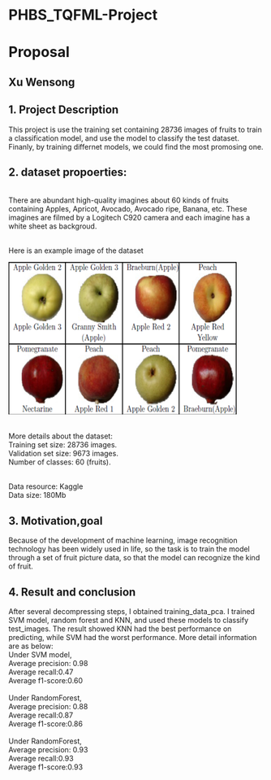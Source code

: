 # PHBS_TQFML-Project
# Proposal
## Xu Wensong
## 1.	Project Description
This project is use the training set containing 28736 images of fruits to train a classification model, and use the model to classify the test dataset. Finanly, by training differnet models, we could find the most promosing one.

## 2.	dataset propoerties:
<br>There are abundant high-quality imagines about 60 kinds of fruits containing Apples, Apricot, Avocado, Avocado ripe, Banana, etc. These imagines are filmed by a Logitech C920 camera and each imagine has a white sheet as backgroud. 

<br>Here is an example image of the dataset

<img src="https://github.com/stuartphbs/PHBS_TQFML-/blob/master/example%20image.png" width="450" height="300" alt="Example Image"/>


<br>More details about the dataset:
<br>Training set size: 28736 images.
<br>Validation set size: 9673 images.
<br>Number of classes: 60 (fruits).

<br> Data resource: Kaggle
<br> Data size: 180Mb

## 3.	Motivation,goal
  Because of the development of machine learning, image recognition technology has been widely used in life, so the task is to train the model through a set of fruit picture data, so that the model can recognize the kind of fruit.
  
## 4.	Result and conclusion
After several decompressing steps, I obtained training_data_pca. I trained SVM model, random forest and KNN, and used these models to classify test_images. The result showed KNN had the best performance on predicting, while SVM had the worst performance. More detail information are as below:
<br> Under SVM model,
<br>Average precision: 0.98
<br>Average recall:0.47
<br>Average f1-score:0.60
<br>
<br>Under RandomForest,
<br>Average precision: 0.88
<br>Average recall:0.87
<br>Average f1-score:0.86
<br>
<br>Under RandomForest,
<br>Average precision: 0.93
<br>Average recall:0.93
<br>Average f1-score:0.93




